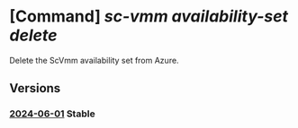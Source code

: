 # [Command] _sc-vmm availability-set delete_

Delete the ScVmm availability set from Azure.

## Versions

### [2024-06-01](/Resources/mgmt-plane/L3N1YnNjcmlwdGlvbnMve30vcmVzb3VyY2Vncm91cHMve30vcHJvdmlkZXJzL21pY3Jvc29mdC5zY3ZtbS9hdmFpbGFiaWxpdHlzZXRzL3t9/2024-06-01.xml) **Stable**

<!-- mgmt-plane /subscriptions/{}/resourcegroups/{}/providers/microsoft.scvmm/availabilitysets/{} 2024-06-01 -->
